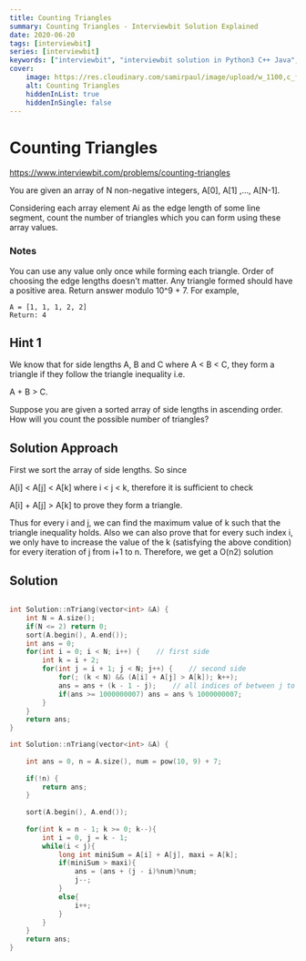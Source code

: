 ```yaml
---
title: Counting Triangles
summary: Counting Triangles - Interviewbit Solution Explained
date: 2020-06-20
tags: [interviewbit]
series: [interviewbit]
keywords: ["interviewbit", "interviewbit solution in Python3 C++ Java", "Counting Triangles Solution Explained"]
cover:
    image: https://res.cloudinary.com/samirpaul/image/upload/w_1100,c_fit,co_rgb:FFFFFF,l_text:Arial_75_bold:Counting Triangles - Solution Explained/problem-solving.webp
    alt: Counting Triangles
    hiddenInList: true
    hiddenInSingle: false
---
```


# Counting Triangles

https://www.interviewbit.com/problems/counting-triangles

You are given an array of N non-negative integers, A[0], A[1] ,..., A[N-1].

Considering each array element Ai as the edge length of some line segment,
count the number of triangles which you can form using these array values.

### Notes

You can use any value only once while forming each triangle. Order of choosing the edge lengths doesn't matter. Any triangle formed should have a positive area.
Return answer modulo 10^9 + 7. For example,
```
A = [1, 1, 1, 2, 2]
Return: 4
```
## Hint 1

We know that for side lengths A, B and C where A < B < C, they form a triangle if they follow the triangle inequality i.e.

A + B > C.

Suppose you are given a sorted array of side lengths in ascending order. How will you count the possible number of triangles?

## Solution Approach

First we sort the array of side lengths. So since

A[i] < A[j] < A[k] where i < j < k, therefore it is sufficient to check

A[i] + A[j] > A[k] to prove they form a triangle.

Thus for every i and j, we can find the maximum value of k such that the triangle inequality holds. 
Also we can also prove that for every such index i, we only have to increase the value of the k
(satisfying the above condition) for every iteration of j from i+1 to n.
Therefore, we get a O(n2) solution

## Solution

```cpp

int Solution::nTriang(vector<int> &A) {
    int N = A.size();
    if(N <= 2) return 0;
    sort(A.begin(), A.end());
    int ans = 0;
    for(int i = 0; i < N; i++) {    // first side
        int k = i + 2;
        for(int j = i + 1; j < N; j++) {    // second side
            for(; (k < N) && (A[i] + A[j] > A[k]); k++);
            ans = ans + (k - 1 - j);    // all indices of between j to k are possible
            if(ans >= 1000000007) ans = ans % 1000000007;
        }
    }
    return ans;
}

int Solution::nTriang(vector<int> &A) {
    
    int ans = 0, n = A.size(), num = pow(10, 9) + 7;
    
    if(!n) {
        return ans;
    }
    
    sort(A.begin(), A.end());
    
    for(int k = n - 1; k >= 0; k--){
        int i = 0, j = k - 1;
        while(i < j){
            long int miniSum = A[i] + A[j], maxi = A[k];
            if(miniSum > maxi){
                ans = (ans + (j - i)%num)%num;
                j--;
            }   
            else{
                i++;    
            }
        }
    }
    return ans;    
}

```
